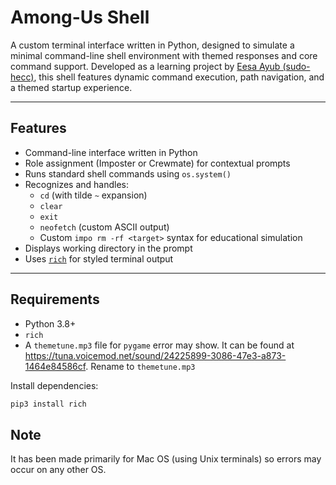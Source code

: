 # Among-Us Shell

A custom terminal interface written in Python, designed to simulate a minimal command-line shell environment with themed responses and core command support. Developed as a learning project by [Eesa Ayub (sudo-hecc)](https://github.com/sudo-hecc), this shell features dynamic command execution, path navigation, and a themed startup experience.

---

## Features

- Command-line interface written in Python
- Role assignment (Imposter or Crewmate) for contextual prompts
- Runs standard shell commands using `os.system()`
- Recognizes and handles:
  - `cd` (with tilde `~` expansion)
  - `clear`
  - `exit`
  - `neofetch` (custom ASCII output)
  - Custom `impo rm -rf <target>` syntax for educational simulation
- Displays working directory in the prompt
- Uses [`rich`](https://github.com/Textualize/rich) for styled terminal output

---

## Requirements

- Python 3.8+
- `rich`
- A `themetune.mp3` file for `pygame` error may show. It can be found at https://tuna.voicemod.net/sound/24225899-3086-47e3-a873-1464e84586cf. Rename to `themetune.mp3`

Install dependencies:

```bash
pip3 install rich
```

## Note
It has been made primarily for Mac OS (using Unix terminals) so errors may occur on any other OS.
